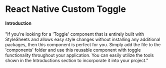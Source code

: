 # React Native Custom Toggle

#### **Introduction**

"If you're looking for a 'Toggle' component that is entirely built with StyleSheets and allows easy style changes without installing any additional packages, then this component is perfect for you. Simply add the file to the 'components' folder and use this reusable component with toggle functionality throughout your application. You can easily utilize the tools shown in the Introductions section to incorporate it into your project."

